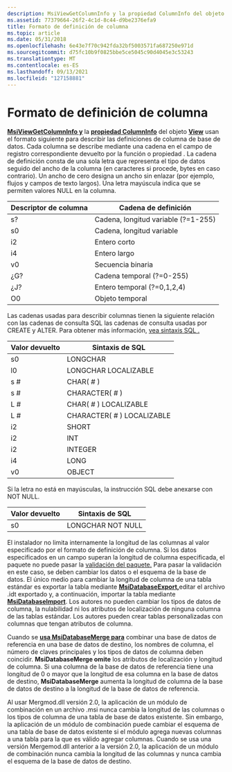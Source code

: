 ```yaml
---
description: MsiViewGetColumnInfo y la propiedad ColumnInfo del objeto View usan el formato siguiente para describir las definiciones de columna de base de datos.
ms.assetid: 77379664-26f2-4c1d-8c44-d9be2376efa9
title: Formato de definición de columna
ms.topic: article
ms.date: 05/31/2018
ms.openlocfilehash: 6e43e7f70c942fda32bf5003571fa687250e971d
ms.sourcegitcommit: d75fc10b9f0825bbe5ce5045c90d4045e3c53243
ms.translationtype: MT
ms.contentlocale: es-ES
ms.lasthandoff: 09/13/2021
ms.locfileid: "127158881"
---
```

# <a name="column-definition-format"></a>Formato de definición de columna

[**MsiViewGetColumnInfo y**](/windows/desktop/api/Msiquery/nf-msiquery-msiviewgetcolumninfo) la [**propiedad ColumnInfo**](view-columninfo.md) del objeto [**View**](view-object.md) usan el formato siguiente para describir las definiciones de columna de base de datos. Cada columna se describe mediante una cadena en el campo de registro correspondiente devuelto por la función o propiedad . La cadena de definición consta de una sola letra que representa el tipo de datos seguido del ancho de la columna (en caracteres si procede, bytes en caso contrario). Un ancho de cero designa un ancho sin enlazar (por ejemplo, flujos y campos de texto largos). Una letra mayúscula indica que se permiten valores NULL en la columna.



| Descriptor de columna | Cadena de definición                 |
|-------------------|-----------------------------------|
| s?                | Cadena, longitud variable (?=1-255) |
| s0                | Cadena, longitud variable           |
| i2                | Entero corto                     |
| i4                | Entero largo                      |
| v0                | Secuencia binaria                     |
| ¿G?                | Cadena temporal (?=0-255)        |
| ¿J?                | Entero temporal (?=0,1,2,4)     |
| O0                | Objeto temporal                  |



 

Las cadenas usadas para describir columnas tienen la siguiente relación con las cadenas de consulta SQL las cadenas de consulta usadas por CREATE y ALTER. Para obtener más información, [vea sintaxis SQL .](sql-syntax.md)



| Valor devuelto | Sintaxis de SQL                |
|----------------|---------------------------|
| s0             | LONGCHAR                  |
| l0             | LONGCHAR LOCALIZABLE      |
| s \#           | CHAR( \# )                  |
| s \#           | CHARACTER( \# )             |
| L \#           | CHAR( \# ) LOCALIZABLE      |
| L \#           | CHARACTER( \# ) LOCALIZABLE |
| i2             | SHORT                     |
| i2             | INT                       |
| i2             | INTEGER                   |
| i4             | LONG                      |
| v0             | OBJECT                    |



 

Si la letra no está en mayúsculas, la instrucción SQL debe anexarse con NOT NULL.



| Valor devuelto | Sintaxis de SQL        |
|----------------|-------------------|
| s0             | LONGCHAR NOT NULL |



 

El instalador no limita internamente la longitud de las columnas al valor especificado por el formato de definición de columna. Si los datos especificados en un campo superan la longitud de columna especificada, el paquete no puede pasar la [validación del paquete.](package-validation.md) Para pasar la validación en este caso, se deben cambiar los datos o el esquema de la base de datos. El único medio para cambiar la longitud de columna de una tabla estándar es exportar la tabla mediante [**MsiDatabaseExport,**](/windows/desktop/api/Msiquery/nf-msiquery-msidatabaseexporta)editar el archivo .idt exportado y, a continuación, importar la tabla mediante [**MsiDatabaseImport**](/windows/desktop/api/Msiquery/nf-msiquery-msidatabaseimporta). Los autores no pueden cambiar los tipos de datos de columna, la nulabilidad ni los atributos de localización de ninguna columna de las tablas estándar. Los autores pueden crear tablas personalizadas con columnas que tengan atributos de columna.

Cuando se [**usa MsiDatabaseMerge para**](/windows/desktop/api/Msiquery/nf-msiquery-msidatabasemergea) combinar una base de datos de referencia en una base de datos de destino, los nombres de columna, el número de claves principales y los tipos de datos de columna deben coincidir. **MsiDatabaseMerge omite** los atributos de localización y longitud de columna. Si una columna de la base de datos de referencia tiene una longitud de 0 o mayor que la longitud de esa columna en la base de datos de destino, **MsiDatabaseMerge** aumenta la longitud de columna de la base de datos de destino a la longitud de la base de datos de referencia.

Al usar Mergmod.dll versión 2.0, la aplicación de un módulo de combinación en un archivo .msi nunca cambia la longitud de las columnas o los tipos de columna de una tabla de base de datos existente. Sin embargo, la aplicación de un módulo de combinación puede cambiar el esquema de una tabla de base de datos existente si el módulo agrega nuevas columnas a una tabla para la que es válido agregar columnas. Cuando se usa una versión Mergemod.dll anterior a la versión 2.0, la aplicación de un módulo de combinación nunca cambia la longitud de las columnas y nunca cambia el esquema de la base de datos de destino.

 

 



